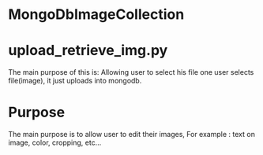 # MongoDbImageCollection
# upload_retrieve_img.py
The main purpose of this is: Allowing user to select his file one user selects file(image), it just uploads 
into mongodb.
# Purpose
The main purpose is to allow user to edit their images, For example : text on image, color, cropping, etc...

